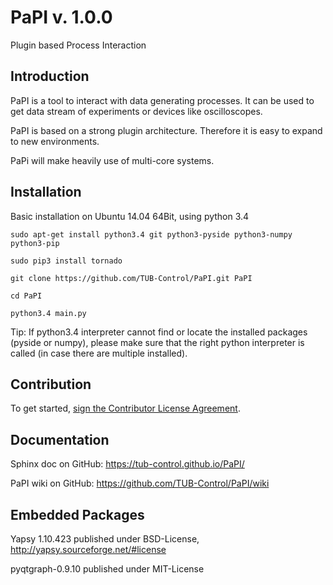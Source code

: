 PaPI v. 1.0.0
==================

Plugin based Process Interaction

Introduction
------
PaPI is a tool to interact with data generating processes. It can be used to get data stream of experiments or devices
like oscilloscopes.

PaPI is based on a strong plugin architecture. Therefore it is easy to expand to new environments.

PaPi will make heavily use of multi-core systems.

Installation
------
Basic installation on Ubuntu 14.04 64Bit, using python 3.4

`sudo apt-get install python3.4 git python3-pyside python3-numpy python3-pip`

`sudo pip3 install tornado`

`git clone https://github.com/TUB-Control/PaPI.git PaPI`

`cd PaPI`

`python3.4 main.py`

Tip:
If python3.4 interpreter cannot find or locate the installed packages (pyside or numpy), please make sure that the right
python interpreter is called (in case there are multiple installed).

Contribution
------

To get started, <a href="https://www.clahub.com/agreements/TUB-Control/PaPI">sign the Contributor License Agreement</a>.

Documentation
------

Sphinx doc on GitHub: https://tub-control.github.io/PaPI/

PaPI wiki on GitHub: https://github.com/TUB-Control/PaPI/wiki

Embedded Packages
------

Yapsy 1.10.423 published under BSD-License, http://yapsy.sourceforge.net/#license

pyqtgraph-0.9.10 published under MIT-License
